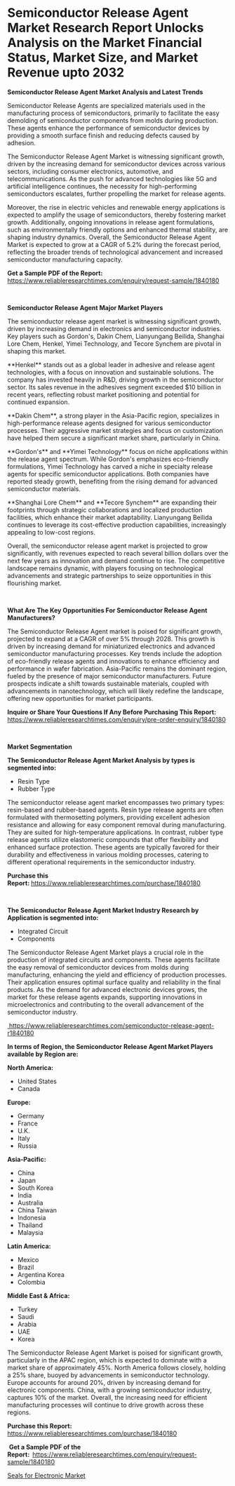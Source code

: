 <p><h1>Semiconductor Release Agent Market Research Report Unlocks Analysis on the Market Financial Status, Market Size, and Market Revenue upto 2032</h1></p><p><strong>Semiconductor Release Agent Market Analysis and Latest Trends</strong></p>
<p><p>Semiconductor Release Agents are specialized materials used in the manufacturing process of semiconductors, primarily to facilitate the easy demolding of semiconductor components from molds during production. These agents enhance the performance of semiconductor devices by providing a smooth surface finish and reducing defects caused by adhesion.</p><p>The Semiconductor Release Agent Market is witnessing significant growth, driven by the increasing demand for semiconductor devices across various sectors, including consumer electronics, automotive, and telecommunications. As the push for advanced technologies like 5G and artificial intelligence continues, the necessity for high-performing semiconductors escalates, further propelling the market for release agents.</p><p>Moreover, the rise in electric vehicles and renewable energy applications is expected to amplify the usage of semiconductors, thereby fostering market growth. Additionally, ongoing innovations in release agent formulations, such as environmentally friendly options and enhanced thermal stability, are shaping industry dynamics. Overall, the Semiconductor Release Agent Market is expected to grow at a CAGR of 5.2% during the forecast period, reflecting the broader trends of technological advancement and increased semiconductor manufacturing capacity.</p></p>
<p><strong>Get a Sample PDF of the Report:&nbsp;</strong> <a href="https://www.reliableresearchtimes.com/enquiry/request-sample/1840180?utm_campaign=2131&utm_medium=2&utm_source=Github&utm_content=ia&utm_term=03022025&utm_id=semiconductor-release-agent">https://www.reliableresearchtimes.com/enquiry/request-sample/1840180</a></p>
<p>&nbsp;</p>
<p><strong>Semiconductor Release Agent Major Market Players</strong></p>
<p><p>The semiconductor release agent market is witnessing significant growth, driven by increasing demand in electronics and semiconductor industries. Key players such as Gordon's, Dakin Chem, Lianyungang Beilida, Shanghai Lore Chem, Henkel, Yimei Technology, and Tecore Synchem are pivotal in shaping this market.</p><p>**Henkel** stands out as a global leader in adhesive and release agent technologies, with a focus on innovation and sustainable solutions. The company has invested heavily in R&D, driving growth in the semiconductor sector. Its sales revenue in the adhesives segment exceeded $10 billion in recent years, reflecting robust market positioning and potential for continued expansion.</p><p>**Dakin Chem**, a strong player in the Asia-Pacific region, specializes in high-performance release agents designed for various semiconductor processes. Their aggressive market strategies and focus on customization have helped them secure a significant market share, particularly in China.</p><p>**Gordon's** and **Yimei Technology** focus on niche applications within the release agent spectrum. While Gordon's emphasizes eco-friendly formulations, Yimei Technology has carved a niche in specialty release agents for specific semiconductor applications. Both companies have reported steady growth, benefiting from the rising demand for advanced semiconductor materials.</p><p>**Shanghai Lore Chem** and **Tecore Synchem** are expanding their footprints through strategic collaborations and localized production facilities, which enhance their market adaptability. Lianyungang Beilida continues to leverage its cost-effective production capabilities, increasingly appealing to low-cost regions.</p><p>Overall, the semiconductor release agent market is projected to grow significantly, with revenues expected to reach several billion dollars over the next few years as innovation and demand continue to rise. The competitive landscape remains dynamic, with players focusing on technological advancements and strategic partnerships to seize opportunities in this flourishing market.</p></p>
<p>&nbsp;</p>
<p><strong>What Are The Key Opportunities For Semiconductor Release Agent Manufacturers?</strong></p>
<p><p>The Semiconductor Release Agent market is poised for significant growth, projected to expand at a CAGR of over 5% through 2028. This growth is driven by increasing demand for miniaturized electronics and advanced semiconductor manufacturing processes. Key trends include the adoption of eco-friendly release agents and innovations to enhance efficiency and performance in wafer fabrication. Asia-Pacific remains the dominant region, fueled by the presence of major semiconductor manufacturers. Future prospects indicate a shift towards sustainable materials, coupled with advancements in nanotechnology, which will likely redefine the landscape, offering new opportunities for market participants.</p></p>
<p><strong>Inquire or Share Your Questions If Any Before Purchasing This Report:</strong> <a href="https://www.reliableresearchtimes.com/enquiry/pre-order-enquiry/1840180?utm_campaign=2131&utm_medium=2&utm_source=Github&utm_content=ia&utm_term=03022025&utm_id=semiconductor-release-agent">https://www.reliableresearchtimes.com/enquiry/pre-order-enquiry/1840180</a></p>
<p>&nbsp;</p>
<p><strong>Market Segmentation</strong></p>
<p><strong>The Semiconductor Release Agent Market Analysis by types is segmented into:</strong></p>
<p><ul><li>Resin Type</li><li>Rubber Type</li></ul></p>
<p><p>The semiconductor release agent market encompasses two primary types: resin-based and rubber-based agents. Resin type release agents are often formulated with thermosetting polymers, providing excellent adhesion resistance and allowing for easy component removal during manufacturing. They are suited for high-temperature applications. In contrast, rubber type release agents utilize elastomeric compounds that offer flexibility and enhanced surface protection. These agents are typically favored for their durability and effectiveness in various molding processes, catering to different operational requirements in the semiconductor industry.</p></p>
<p><strong>Purchase this Report:&nbsp;</strong><a href="https://www.reliableresearchtimes.com/purchase/1840180?utm_campaign=2131&utm_medium=2&utm_source=Github&utm_content=ia&utm_term=03022025&utm_id=semiconductor-release-agent">https://www.reliableresearchtimes.com/purchase/1840180</a></p>
<p>&nbsp;</p>
<p><strong>The Semiconductor Release Agent Market Industry Research by Application is segmented into:</strong></p>
<p><ul><li>Integrated Circuit</li><li>Components</li></ul></p>
<p><p>The Semiconductor Release Agent Market plays a crucial role in the production of integrated circuits and components. These agents facilitate the easy removal of semiconductor devices from molds during manufacturing, enhancing the yield and efficiency of production processes. Their application ensures optimal surface quality and reliability in the final products. As the demand for advanced electronic devices grows, the market for these release agents expands, supporting innovations in microelectronics and contributing to the overall advancement of the semiconductor industry.</p></p>
<p><a href="https://www.reliableresearchtimes.com/semiconductor-release-agent-r1840180?utm_campaign=2131&utm_medium=2&utm_source=Github&utm_content=ia&utm_term=03022025&utm_id=semiconductor-release-agent">&nbsp;https://www.reliableresearchtimes.com/semiconductor-release-agent-r1840180</a></p>
<p><strong>In terms of Region, the Semiconductor Release Agent Market Players available by Region are:</strong></p>
<p>
    <p> <strong> North America: </strong>
        <ul>
            <li>United States</li>
            <li>Canada</li>
        </ul>
        </p> 
    <p> <strong> Europe: </strong>
        <ul>
            <li>Germany</li>
            <li>France</li>
            <li>U.K.</li>
            <li>Italy</li>
            <li>Russia</li>
        </ul>
        </p> 
    <p> <strong> Asia-Pacific: </strong>
        <ul>
            <li>China</li>
            <li>Japan</li>
            <li>South Korea</li>
            <li>India</li>
            <li>Australia</li>
            <li>China Taiwan</li>
            <li>Indonesia</li>
            <li>Thailand</li>
            <li>Malaysia</li>
        </ul>
        </p> 
    <p> <strong> Latin America: </strong>
        <ul>
            <li>Mexico</li>
            <li>Brazil</li>
            <li>Argentina Korea</li>
            <li>Colombia</li>
        </ul>
        </p> 
    <p> <strong> Middle East & Africa: </strong>
        <ul>
            <li>Turkey</li>
            <li>Saudi</li>
            <li>Arabia</li>
            <li>UAE</li>
            <li>Korea</li>
        </ul>
    </p>
    </p>
<p><p>The Semiconductor Release Agent Market is poised for significant growth, particularly in the APAC region, which is expected to dominate with a market share of approximately 45%. North America follows closely, holding a 25% share, buoyed by advancements in semiconductor technology. Europe accounts for around 20%, driven by increasing demand for electronic components. China, with a growing semiconductor industry, captures 10% of the market. Overall, the increasing need for efficient manufacturing processes will continue to drive growth across these regions.</p></p>
<p><strong>Purchase this Report: </strong><a href="https://www.reliableresearchtimes.com/purchase/1840180?utm_campaign=2131&utm_medium=2&utm_source=Github&utm_content=ia&utm_term=03022025&utm_id=semiconductor-release-agent">https://www.reliableresearchtimes.com/purchase/1840180</a></p>
<p>&nbsp;<strong>Get a Sample PDF of the Report:&nbsp;&nbsp;</strong><a href="https://www.reliableresearchtimes.com/enquiry/request-sample/1840180?utm_campaign=2131&utm_medium=2&utm_source=Github&utm_content=ia&utm_term=03022025&utm_id=semiconductor-release-agent">https://www.reliableresearchtimes.com/enquiry/request-sample/1840180</a></p>
<p><strong></strong></p>
<p><p><a href="https://github.com/LilianFaulkner65/Market-Research-Report-List-1/blob/main/seals-for-electronic-market.md?utm_campaign=2131&utm_medium=2&utm_source=Github&utm_content=ia&utm_term=03022025&utm_id=semiconductor-release-agent">Seals for Electronic Market</a></p></p>